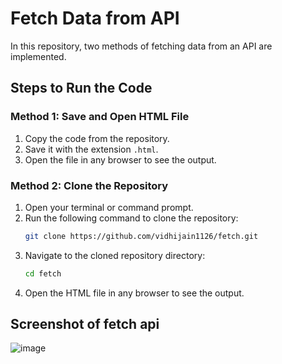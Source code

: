 # Fetch Data from API
In this repository, two methods of fetching data from an API are implemented.
## Steps to Run the Code

### Method 1: Save and Open HTML File

1. Copy the code from the repository.
2. Save it with the extension `.html`.
3. Open the file in any browser to see the output.

### Method 2: Clone the Repository
1. Open your terminal or command prompt.
2. Run the following command to clone the repository:
    ```sh
    git clone https://github.com/vidhijain1126/fetch.git
    ```
3. Navigate to the cloned repository directory:
    ```sh
    cd fetch
    ```
4. Open the HTML file in any browser to see the output.

## Screenshot of fetch api
![image](https://github.com/vidhijain1126/fetch/assets/138992831/e07ef2df-6723-4579-a08e-c5c5996c04d1)

